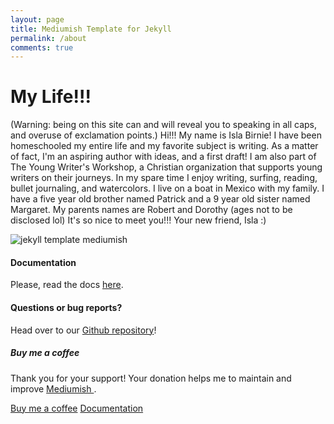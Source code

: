 ```yaml
---
layout: page
title: Mediumish Template for Jekyll
permalink: /about
comments: true
---
```


<div class="row justify-content-between">
<div class="col-md-8 pr-5">

# My Life!!!

<p> (Warning: being on this site can and will reveal you to speaking in all caps, and overuse of exclamation points.)
Hi!!! My name is Isla Birnie! I have been homeschooled my entire life and my favorite subject is writing. As a matter of fact, I'm an aspiring author with ideas, and a first draft! I am also part of The Young Writer's Workshop, a Christian organization that supports young writers on their journeys.
In my spare time I enjoy writing, surfing, reading, bullet journaling, and watercolors.
I live on a boat in Mexico with my family. I have a five year old brother named Patrick and a 9 year old sister named Margaret. My parents names are Robert and Dorothy (ages not to be disclosed lol) It's so nice to meet you!!!
Your new friend,
Isla :)
</p>

<p class="mb-5"><img class="shadow-lg" src="{{site.baseurl}}/assets/images/mediumish-jekyll-template.png" alt="jekyll template mediumish" /></p>
<h4>Documentation</h4>

<p>Please, read the docs <a href="https://bootstrapstarter.com/bootstrap-templates/template-mediumish-bootstrap-jekyll/">here</a>.</p>

<h4>Questions or bug reports?</h4>

<p>Head over to our <a href="https://github.com/wowthemesnet/mediumish-theme-jekyll">Github repository</a>!</p>

</div>

<div class="col-md-4">

<div class="sticky-top sticky-top-80">
<h5>Buy me a coffee</h5>

<p>Thank you for your support! Your donation helps me to maintain and improve <a target="_blank" href="https://github.com/wowthemesnet/mediumish-theme-jekyll">Mediumish <i class="fab fa-github"></i></a>.</p>

<a target="_blank" href="https://www.wowthemes.net/donate/" class="btn btn-danger">Buy me a coffee</a> <a target="_blank" href="https://bootstrapstarter.com/bootstrap-templates/template-mediumish-bootstrap-jekyll/" class="btn btn-warning">Documentation</a>

</div>
</div>
</div>
